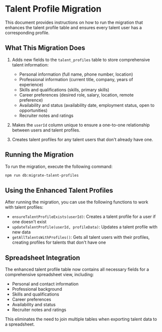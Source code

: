 # Talent Profile Migration

This document provides instructions on how to run the migration that enhances the talent profile table and ensures every talent user has a corresponding profile.

## What This Migration Does

1. Adds new fields to the `talent_profiles` table to store comprehensive talent information:
   - Personal information (full name, phone number, location)
   - Professional information (current title, company, years of experience)
   - Skills and qualifications (skills, primary skills)
   - Career preferences (desired role, salary, location, remote preference)
   - Availability and status (availability date, employment status, open to opportunities)
   - Recruiter notes and ratings

2. Makes the `userId` column unique to ensure a one-to-one relationship between users and talent profiles.

3. Creates talent profiles for any talent users that don't already have one.

## Running the Migration

To run the migration, execute the following command:

```bash
npm run db:migrate-talent-profiles
```

## Using the Enhanced Talent Profiles

After running the migration, you can use the following functions to work with talent profiles:

- `ensureTalentProfileExists(userId)`: Creates a talent profile for a user if one doesn't exist
- `updateTalentProfile(userId, profileData)`: Updates a talent profile with new data
- `getAllTalentsWithProfiles()`: Gets all talent users with their profiles, creating profiles for talents that don't have one

## Spreadsheet Integration

The enhanced talent profile table now contains all necessary fields for a comprehensive spreadsheet view, including:

- Personal and contact information
- Professional background
- Skills and qualifications
- Career preferences
- Availability and status
- Recruiter notes and ratings

This eliminates the need to join multiple tables when exporting talent data to a spreadsheet. 